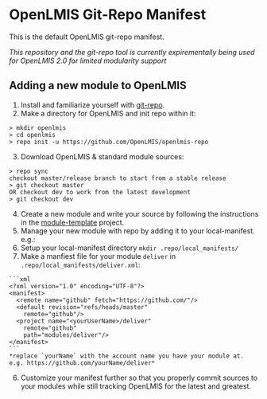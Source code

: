 # OpenLMIS Git-Repo Manifest
This is the default OpenLMIS git-repo manifest.  

*This repository and the git-repo tool is currently expirementally being used 
for OpenLMIS 2.0 for limited modularity support*

## Adding a new module to OpenLMIS

1. Install and familiarize yourself with 
[git-repo](https://code.google.com/p/git-repo/).
2. Make a directory for OpenLMIS and init repo within it:
  
  ```shell
  > mkdir openlmis
  > cd openlmis
  > repo init -u https://github.com/OpenLMIS/openlmis-repo
  ```
3. Download OpenLMIS & standard module sources:
  
  ```shell
  > repo sync
  checkout master/release branch to start from a stable release
  > git checkout master
  OR checkout dev to work from the latest development
  > git checkout dev
  ```
4. Create a new module and write your source by following the instructions in 
the [module-template](https://github.com/OpenLMIS/module-template) project.
5. Manage your new module with repo by adding it to your local-manifest.  e.g.:
  1. Setup your local-manifest directory `mkdir .repo/local_manifests/`
  2. Make a manfiest file for your module `deliver` in 
  `.repo/local_manifests/deliver.xml`:
    
    ```xml
    <?xml version="1.0" encoding="UTF-8"?>
    <manifest>
      <remote name="github" fetch="https://github.com/"/>
      <default revision="refs/heads/master"
        remote="github"/>
      <project name="<yourUserName>/deliver"
        remote="github"
        path="modules/deliver"/>
    </manifest>
    ```
    *replace `yourName` with the account name you have your module at.  
    e.g. https://github.com/yourName/deliver*
6. Customize your manifest further so that you properly commit sources to your
modules while still tracking OpenLMIS for the latest and greatest.


